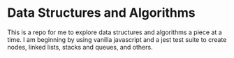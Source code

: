 # Data Structures and Algorithms

This is a repo for me to explore data structures and algorithms a piece at a time. I am beginning by using vanilla javascript and a jest test suite to create nodes, linked lists, stacks and queues, and others.
